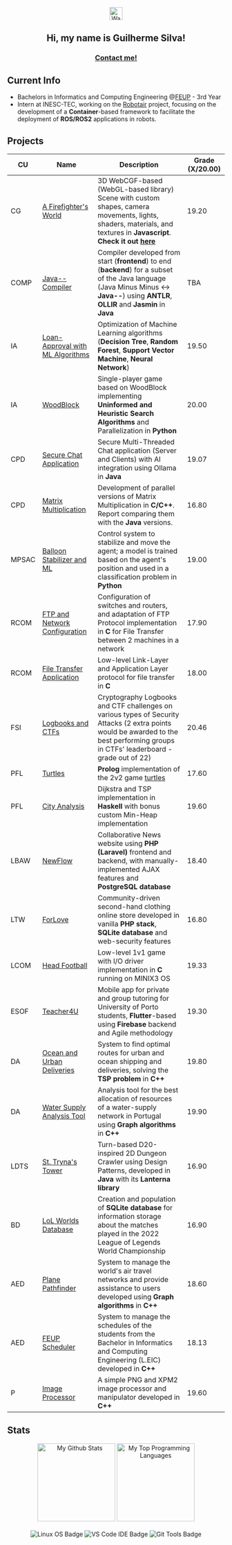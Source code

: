 <div align = "center">
  <img src="https://raw.githubusercontent.com/MartinHeinz/MartinHeinz/master/wave.gif" width="30px" alt="Waving hand">

  <h2 align="center">Hi, my name is Guilherme Silva!</h2>
  <h3 align="center"><a href="mailto:gmpas4444@gmail.com">Contact me!</a></h3>
</div>

## Current Info

- Bachelors in Informatics and Computing Engineering @[FEUP](https://sigarra.up.pt/feup/pt/web_page.inicial) - 3rd Year
- Intern at INESC-TEC, working on the [Robotair](https://github.com/robotair-io) project, focusing on the development of a **Container**-based framework to facilitate the deployment of **ROS/ROS2** applications in robots.

## Projects

| CU    | Name                                                                        | Description                                                                                                                                                                                                                     | Grade (X/20.00) |
| ----- | --------------------------------------------------------------------------- | ------------------------------------------------------------------------------------------------------------------------------------------------------------------------------------------------------------------------------- | --------------- |
| CG    | [A Firefighter's World](https://github.com/gsilva00/CG-Project/)            | 3D WebCGF-based (WebGL-based library) Scene with custom shapes, camera movements, lights, shaders, materials, and textures in **Javascript**. **Check it out [here](https://gsilva00.github.io/CG-Project/project/index.html)** | 19.20           |
| COMP  | [Java-- Compiler](https://github.com/gsilva00/COMP-Project)                 | Compiler developed from start (**frontend**) to end (**backend**) for a subset of the Java language (Java Minus Minus <-> **Java--**) using **ANTLR**, **OLLIR** and **Jasmin** in **Java**                                     | TBA             |
| IA    | [Loan-Approval with ML Algorithms](https://github.com/gsilva00/IA-Project2) | Optimization of Machine Learning algorithms (**Decision Tree**, **Random Forest**, **Support Vector Machine**, **Neural Network**)                                                                                              | 19.50           |
| IA    | [WoodBlock](https://github.com/gsilva00/IA-Project1)                        | Single-player game based on WoodBlock implementing **Uninformed and Heuristic Search Algorithms** and Parallelization in **Python**                                                                                             | 20.00           |
| CPD   | [Secure Chat Application](https://github.com/gsilva00/CPD-Project2)         | Secure Multi-Threaded Chat application (Server and Clients) with AI integration using Ollama in **Java**                                                                                                                        | 19.07           |
| CPD   | [Matrix Multiplication](https://github.com/gsilva00/CPD-Project1)           | Development of parallel versions of Matrix Multiplication in **C/C++**. Report comparing them with the **Java** versions.                                                                                                       | 16.80           |
| MPSAC | [Balloon Stabilizer and ML](https://github.com/gsilva00/MPSAC-Project)      | Control system to stabilize and move the agent; a model is trained based on the agent's position and used in a classification problem in **Python**                                                                             | 19.00           |
| RCOM  | [FTP and Network Configuration](https://github.com/gsilva00/RCOM-Project2)  | Configuration of switches and routers, and adaptation of FTP Protocol implementation in **C** for File Transfer between 2 machines in a network                                                                                 | 17.90           |
| RCOM  | [File Transfer Application](https://github.com/gsilva00/RCOM-Project1)      | Low-level Link-Layer and Application Layer protocol for file transfer in **C**                                                                                                                                                  | 18.00           |
| FSI   | [Logbooks and CTFs](https://github.com/gsilva00/FSI-Project)                | Cryptography Logbooks and CTF challenges on various types of Security Attacks (2 extra points would be awarded to the best performing groups in CTFs' leaderboard - grade out of 22)                                            | 20.46           |
| PFL   | [Turtles](https://github.com/gsilva00/PFL-Project2)                         | **Prolog** implementation of the 2v2 game [turtles](https://turtlesgame.xyz/)                                                                                                                                                   | 17.60           |
| PFL   | [City Analysis](https://github.com/gsilva00/PFL-Project1)                   | Dijkstra and TSP implementation in **Haskell** with bonus custom Min-Heap implementation                                                                                                                                        | 19.60           |
| LBAW  | [NewFlow](https://github.com/gsilva00/LBAW-Project)                         | Collaborative News website using **PHP (Laravel)** frontend and backend, with manually-implemented AJAX features and **PostgreSQL database**                                                                                    | 18.40           |
| LTW   | [ForLove](https://github.com/gsilva00/LTW-Project)                          | Community-driven second-hand clothing online store developed in vanilla **PHP stack**, **SQLite database** and web-security features                                                                                            | 16.80           |
| LCOM  | [Head Football](https://github.com/gsilva00/LCOM-Project)                   | Low-level 1v1 game with I/O driver implementation in **C** running on MINIX3 OS                                                                                                                                                 | 19.33           |
| ESOF  | [Teacher4U](https://github.com/gsilva00/ESOF-Project)                       | Mobile app for private and group tutoring for University of Porto students, **Flutter**-based using **Firebase** backend and Agile methodology                                                                                  | 19.30           |
| DA    | [Ocean and Urban Deliveries](https://github.com/gsilva00/DA-Project2)       | System to find optimal routes for urban and ocean shipping and deliveries, solving the **TSP problem** in **C++**                                                                                                               | 19.80           |
| DA    | [Water Supply Analysis Tool](https://github.com/gsilva00/DA-Project1)       | Analysis tool for the best allocation of resources of a water-supply network in Portugal using **Graph algorithms** in **C++**                                                                                                  | 19.90           |
| LDTS  | [St. Tryna's Tower](https://github.com/gsilva00/LDTS-Project)               | Turn-based D20-inspired 2D Dungeon Crawler using Design Patterns, developed in **Java** with its **Lanterna library**                                                                                                           | 16.90           |
| BD    | [LoL Worlds Database](https://github.com/gsilva00/BD-Project/)              | Creation and population of **SQLite database** for information storage about the matches played in the 2022 League of Legends World Championship                                                                                | 16.90           |
| AED   | [Plane Pathfinder](https://github.com/gsilva00/AED-Project2)                | System to manage the world's air travel networks and provide assistance to users developed using **Graph algorithms** in **C++**                                                                                                | 18.60           |
| AED   | [FEUP Scheduler](https://github.com/gsilva00/AED-Project1)                  | System to manage the schedules of the students from the Bachelor in Informatics and Computing Engineering (L.EIC) developed in **C++**                                                                                          | 18.13           |
| P     | [Image Processor](https://github.com/gsilva00/Programming-Project)          | A simple PNG and XPM2 image processor and manipulator developed in **C++**                                                                                                                                                      | 19.60           |

## Stats

<div align="center">
  <picture>
    <source media="(prefers-color-scheme: dark)" srcset="https://github-readme-stats.vercel.app/api?username=gsilva00&show_icons=true&include_all_commits=true&count_private=true&theme=aura">
    <source media="(prefers-color-scheme: light)" srcset="https://github-readme-stats.vercel.app/api?username=gsilva00&show_icons=true&include_all_commits=true&count_private=true&theme=flag-india">
    <img height="180em" alt="My Github Stats" src="https://github-readme-stats.vercel.app/api?username=gsilva00&show_icons=true&include_all_commits=true&count_private=true">
  </picture>
  <picture>
    <source media="(prefers-color-scheme: dark)" srcset="https://github-readme-stats.vercel.app/api/top-langs/?username=gsilva00&layout=compact&langs_count=6&theme=aura">
    <source media="(prefers-color-scheme: light)" srcset="https://github-readme-stats.vercel.app/api/top-langs/?username=gsilva00&layout=compact&langs_count=6&theme=flag-india">
    <img height="180em" alt="My Top Programming Languages" src="https://github-readme-stats.vercel.app/api/top-langs/?username=gsilva00&layout=compact&langs_count=6">
  </picture>
</div>
<br>
<div align="center">
  <img align="center" alt="Linux OS Badge" src="https://img.shields.io/badge/OS-Linux-informational?labelColor=f6b72a&style=for-the-badge&logo=linux&logoColor=black&color=FCC624">
  <img align="center" alt="VS Code IDE Badge" src="https://img.shields.io/badge/IDE-VS Code-informational?labelColor=3A7ADE&style=for-the-badge&logo=vs-code&logoColor=white&color=4293F2">
  <img align="center" alt="Git Tools Badge" src="https://img.shields.io/badge/Tools-Git-informational?labelColor=D47E54&style=for-the-badge&logo=git&logoColor=white&color=EC8D5E">
</div>
